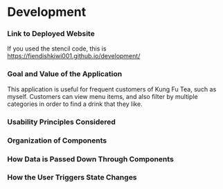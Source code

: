 # Development

### Link to Deployed Website
If you used the stencil code, this is https://fiendishkiwi001.github.io/development/

### Goal and Value of the Application

This application is useful for frequent customers of Kung Fu Tea, such as myself. Customers can view menu items, and also filter by multiple categories in order to find a drink that they like.

### Usability Principles Considered

### Organization of Components

### How Data is Passed Down Through Components

### How the User Triggers State Changes


